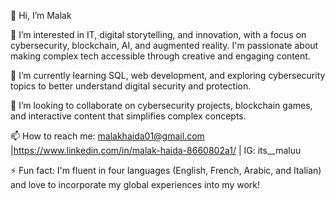 👋 Hi, I’m Malak  

👀 I’m interested in IT, digital storytelling, and innovation, with a focus on cybersecurity, blockchain, AI, and augmented reality. I'm passionate about making complex tech accessible through creative and engaging content.

🌱 I’m currently learning SQL, web development, and exploring cybersecurity topics to better understand digital security and protection.

💞️ I’m looking to collaborate on cybersecurity projects, blockchain games, and interactive content that simplifies complex concepts.

📫 How to reach me: malakhaida01@gmail.com |https://www.linkedin.com/in/malak-haida-8660802a1/ | IG: its__maluu

⚡ Fun fact: I'm fluent in four languages (English, French, Arabic, and Italian) and love to incorporate my global experiences into my work!
